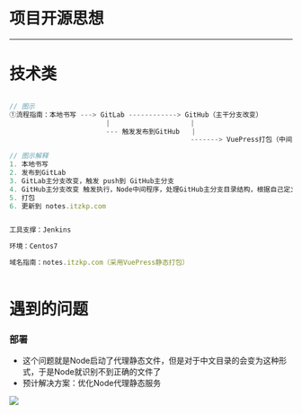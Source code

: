 # 项目开源思想




---

# 技术类

```javascript

// 图示
①流程指南：本地书写 ---> GitLab ------------> GitHub（主干分支改变）
                        |                    |
                        --- 触发发布到GitHub   |
                                             -------> VuePress打包（中间层Node处理目录结构，将根据规则生成的更新到 .vuepress文件夹下） ---> 更新 notes.itzkp.com

// 图示解释
1. 本地书写
2. 发布到GitLab
3. GitLab主分支改变，触发 push到 GitHub主分支
4. GitHub主分支改变 触发执行，Node中间程序，处理GitHub主分支目录结构，根据自己定义规则生成，.vuepress 下的 config.js
5. 打包
6. 更新到 notes.itzkp.com


工具支撑：Jenkins

环境：Centos7

域名指南：notes.itzkp.com（采用VuePress静态打包）



```

# 遇到的问题

### 部署

- 这个问题就是Node启动了代理静态文件，但是对于中文目录的会变为这种形式，于是Node就识别不到正确的文件了
- 预计解决方案：优化Node代理静态服务

<img src="https://itzkp-1253302184.cos.ap-beijing.myqcloud.com/github%E5%9B%BE%E7%89%87/notes/4.png" />


